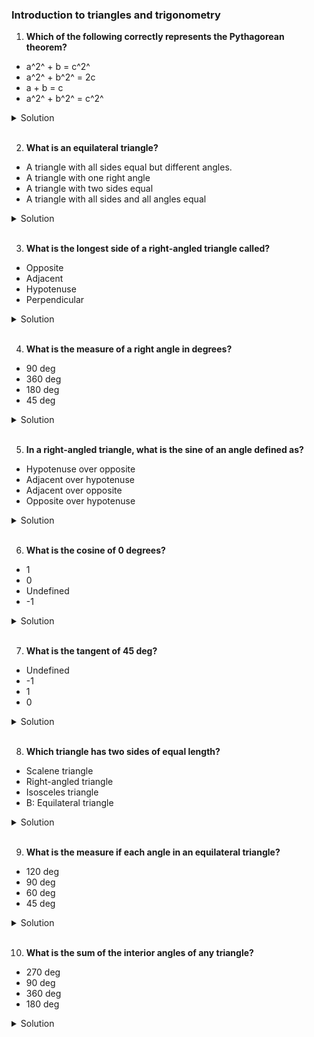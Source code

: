 ### Introduction to triangles and trigonometry

1. **Which of the following correctly represents the Pythagorean theorem?**

- a^2^ + b = c^2^
- a^2^ + b^2^ = 2c
- a + b = c
- a^2^ + b^2^ = c^2^

<details>
  <summary>Solution</summary>

The correct answer is a^2^ + b^2^ = c^2^

</details>

</br>

2. **What is an equilateral triangle?**

- A triangle with all sides equal but different angles.
- A triangle with one right angle
- A triangle with two sides equal
- A triangle with all sides and all angles equal

<details>
  <summary>Solution</summary>

A triangle with all sides and all angles equal

</details>

</br>

3. **What is the longest side of a right-angled triangle called?**

- Opposite
- Adjacent
- Hypotenuse
- Perpendicular

<details>
  <summary>Solution</summary>

Hypotenuse

</details>

</br>

4. **What is the measure of a right angle in degrees?**

- 90 deg
- 360 deg
- 180 deg
- 45 deg

<details>
  <summary>Solution</summary>

90 deg

</details>

</br>

5. **In a right-angled triangle, what is the sine of an angle defined as?**

- Hypotenuse over opposite
- Adjacent over hypotenuse
- Adjacent over opposite
- Opposite over hypotenuse

<details>
  <summary>Solution</summary>

Opposite over hypotenuse

</details>

</br>

6. **What is the cosine of 0 degrees?**

- 1
- 0
- Undefined
- -1

<details>
  <summary>Solution</summary>

1

</details>

</br>

7. **What is the tangent of 45 deg?**

- Undefined
- -1
- 1
- 0

<details>
  <summary>Solution</summary>

1

</details>

</br>

8. **Which triangle has two sides of equal length?**

- Scalene triangle
- Right-angled triangle
- Isosceles triangle
- B: Equilateral triangle

<details>
  <summary>Solution</summary>

Isosceles triangle

</details>

</br>

9. **What is the measure if each angle in an equilateral triangle?**

- 120 deg
- 90 deg
- 60 deg
- 45 deg

<details>
  <summary>Solution</summary>

60 deg

</details>

</br>

10. **What is the sum of the interior angles of any triangle?**

- 270 deg
- 90 deg
- 360 deg
- 180 deg

<details>
  <summary>Solution</summary>

180 deg

</details>

</br>
